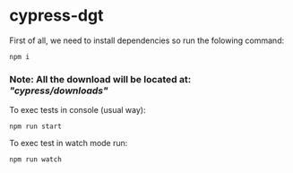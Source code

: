 # cypress-dgt

First of all, we need to install dependencies so run the folowing command:

```
npm i
```

### Note: All the download will be located at: **_"cypress/downloads"_**

To exec tests in console (usual way):

```
npm run start
```

To exec test in watch mode run:

```
npm run watch
```
